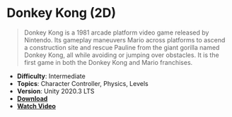 # Donkey Kong (2D)

> Donkey Kong is a 1981 arcade platform video game released by Nintendo. Its gameplay maneuvers Mario across platforms to ascend a construction site and rescue Pauline from the giant gorilla named Donkey Kong, all while avoiding or jumping over obstacles. It is the first game in both the Donkey Kong and Mario franchises.

- **Difficulty**: Intermediate
- **Topics**: Character Controller, Physics, Levels
- **Version**: Unity 2020.3 LTS
- [**Download**](https://github.com/zigurous/unity-donkey-kong-tutorial/archive/refs/heads/main.zip)
- [**Watch Video**](https://www.youtube.com/c/zigurous)
